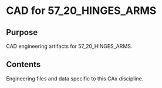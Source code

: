 # CAD for 57_20_HINGES_ARMS

## Purpose
CAD engineering artifacts for 57_20_HINGES_ARMS.

## Contents
Engineering files and data specific to this CAx discipline.
